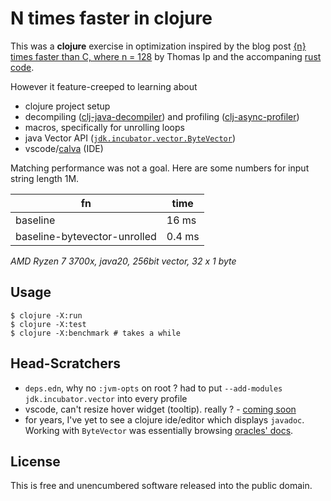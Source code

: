 # N times faster in clojure

This was a **clojure** exercise in optimization inspired by the blog post [{n} times faster than C, where n = 128](https://ipthomas.com/blog/2023/07/n-times-faster-than-c-where-n-128/) by Thomas Ip and the accompaning [rust code](https://github.com/tommyip/n_times_faster_than_c).

However it feature-creeped to learning about

* clojure project setup
* decompiling ([clj-java-decompiler](https://github.com/clojure-goes-fast/clj-java-decompiler)) and profiling ([clj-async-profiler](https://github.com/clojure-goes-fast/clj-async-profiler))
* macros, specifically for unrolling loops
* java Vector API ([`jdk.incubator.vector.ByteVector`](https://docs.oracle.com/en/java/javase/20/docs/api/jdk.incubator.vector/jdk/incubator/vector/ByteVector.html))
* vscode/[calva](https://github.com/BetterThanTomorrow/calva) (IDE)


Matching performance was not a goal. Here are some numbers for input string length 1M.

| fn                            | time          |
| ----------------------------- | ------------- |
| baseline                      |  16 ms        |
| baseline-bytevector-unrolled  | 0.4 ms        |


_AMD Ryzen 7 3700x, java20, 256bit vector, 32 x 1 byte_

## Usage

```shell
$ clojure -X:run
$ clojure -X:test
$ clojure -X:benchmark # takes a while
```

## Head-Scratchers

* `deps.edn`, why no `:jvm-opts` on root ? had to put `--add-modules jdk.incubator.vector` into every profile
* vscode, can't resize hover widget (tooltip). really ? - [coming soon](https://github.com/microsoft/vscode/pull/185540)
* for years, I've yet to see a clojure ide/editor which displays `javadoc`.
Working with `ByteVector` was essentially browsing [oracles' docs](https://docs.oracle.com/en/java/javase/20/docs/api/jdk.incubator.vector/jdk/incubator/vector/package-summary.html).

## License

This is free and unencumbered software released into the public domain.
